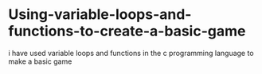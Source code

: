 # Using-variable-loops-and-functions-to-create-a-basic-game
i have used variable loops and functions in the c programming language to make a basic game
